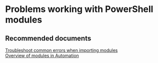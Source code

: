 <properties
    pageTitle="Problems working with PowerShell modules"
    description="Problems working with PowerShell modules"
    service="microsoft.automation"
    resource="automationaccounts"
    authors="csand"
    displayOrder="103"
    selfHelpType="resource"
    productPesIds=""
    supportTopicIds=""
    resourceTags=""
    cloudEnvironments="public"
/>

# Problems working with PowerShell modules

## **Recommended documents**
[Troubleshoot common errors when importing modules](https://docs.microsoft.com/azure/automation/automation-troubleshooting-automation-errors#common-errors-when-importing-modules)<br>
[Overview of modules in Automation](https://docs.microsoft.com/azure/automation/automation-integration-modules)
